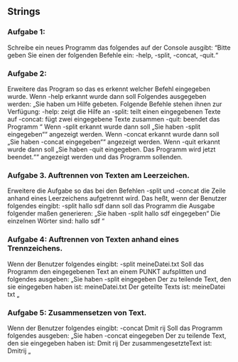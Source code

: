 ## Strings 

### Aufgabe 1:
Schreibe ein neues Programm das folgendes auf der Console ausgibt:
“Bitte geben Sie einen der folgenden Befehle ein: -help, -split, -concat, -quit.“
 
### Aufgabe 2:
Erweitere das Program so das es erkennt welcher Befehl eingegeben wurde.
Wenn -help erkannt wurde dann soll Folgendes ausgegeben werden:
„Sie haben um Hilfe gebeten. Folgende Befehle stehen ihnen zur Verfügung:
-help: zeigt die Hilfe an
-split: teilt einen eingegebenen Texte auf
-concat: fügt zwei eingegebene Texte zusammen
-quit: beendet das Programm
“
Wenn -split erkannt wurde dann soll „Sie haben -split eingegeben““ angezeigt werden.
Wenn -concat erkannt wurde dann soll „Sie haben -concat eingegeben““ angezeigt werden.
Wenn -quit erkannt wurde dann soll „Sie haben -quit eingegeben. Das Programm wird jetzt beendet.““ angezeigt werden und das Programm sollenden.
 
### Aufgabe 3. Auftrennen von Texten am Leerzeichen.
Erweitere die Aufgabe so das bei den Befehlen -split und -concat die Zeile anhand eines Leerzeichens aufgetrennt wird.
Das heßt, wenn der Benutzer folgendes eingibt: -split hallo sdf dann soll das Programm die Ausgabe folgender maßen generieren:
„Sie haben -split hallo sdf eingegeben“
Die einzelnen Wörter sind:
hallo
sdf
“
 
### Aufgabe 4: Auftrennen von Texten anhand eines Trennzeichens.
Wenn der Benutzer folgendes eingibt:
-split meineDatei.txt
Soll das Programm den eingegebenen Text an einem PUNKT aufsplitten und folgendes ausgeben:
„Sie haben -split eingegeben
Der zu teilende Text, den sie eingegeben haben ist: meineDatei.txt
Der geteilte Texts ist:
meineDatei
txt
„
 
### Aufgabe 5: Zusammensetzen von Text.
Wenn der Benutzer folgendes eingibt:
-concat Dmit rij
Soll das Programm folgendes ausgeben:
„Sie haben -concat eingegeben
Der zu teilende Text, den sie eingegeben haben ist: Dmit rij
Der zusammengesetzteText ist:
Dmitrij
„
